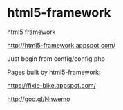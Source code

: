 # html5-framework
html5 framework

http://html5-framework.appspot.com/

Just begin from config/config.php


Pages built by html5-framework:

https://fixie-bike.appspot.com/

http://goo.gl/Nnwemo
